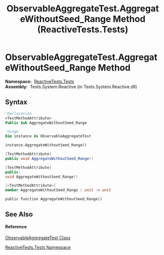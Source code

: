 ﻿---
title: ObservableAggregateTest.AggregateWithoutSeed_Range Method  (ReactiveTests.Tests)
TOCTitle: AggregateWithoutSeed_Range Method
ms:assetid: M:ReactiveTests.Tests.ObservableAggregateTest.AggregateWithoutSeed_Range
ms:mtpsurl: https://msdn.microsoft.com/en-us/library/reactivetests.tests.observableaggregatetest.aggregatewithoutseed_range(v=VS.103)
ms:contentKeyID: 36619305
ms.date: 06/28/2011
mtps_version: v=VS.103
f1_keywords:
- ReactiveTests.Tests.ObservableAggregateTest.AggregateWithoutSeed_Range
dev_langs:
- CSharp
- JScript
- VB
- FSharp
- c++
---

# ObservableAggregateTest.AggregateWithoutSeed\_Range Method

**Namespace:**  [ReactiveTests.Tests](hh289046\(v=vs.103\).md)  
**Assembly:**  Tests.System.Reactive (in Tests.System.Reactive.dll)

## Syntax

``` vb
'Declaration
<TestMethodAttribute> _
Public Sub AggregateWithoutSeed_Range
```

``` vb
'Usage
Dim instance As ObservableAggregateTest

instance.AggregateWithoutSeed_Range()
```

``` csharp
[TestMethodAttribute]
public void AggregateWithoutSeed_Range()
```

``` c++
[TestMethodAttribute]
public:
void AggregateWithoutSeed_Range()
```

``` fsharp
[<TestMethodAttribute>]
member AggregateWithoutSeed_Range : unit -> unit 
```

``` jscript
public function AggregateWithoutSeed_Range()
```

## See Also

#### Reference

[ObservableAggregateTest Class](hh314823\(v=vs.103\).md)

[ReactiveTests.Tests Namespace](hh289046\(v=vs.103\).md)

